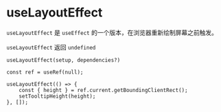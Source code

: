 # useLayoutEffect

`useLayoutEffect` 是 `useEffect` 的一个版本，在浏览器重新绘制屏幕之前触发。

`useLayoutEffect` 返回 `undefined`

```tsx
useLayoutEffect(setup, dependencies?)
```



```tsx
const ref = useRef(null);

useLayoutEffect(() => {
    const { height } = ref.current.getBoundingClientRect();
    setTooltipHeight(height); 
}, []);
```

